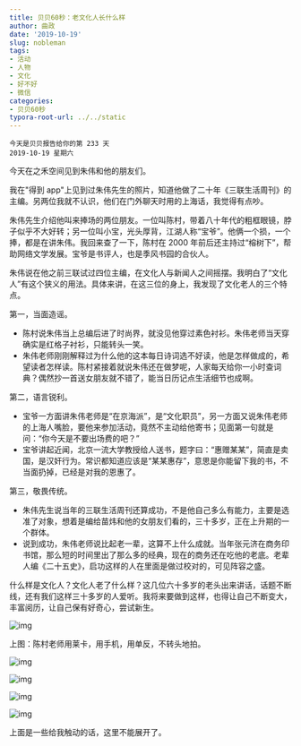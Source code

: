 ```yaml
---
title: 贝贝60秒：老文化人长什么样
author: 曲政
date: '2019-10-19'
slug: nobleman
tags:
- 活动
- 人物
- 文化
- 好不好
- 微信
categories:
- 贝贝60秒
typora-root-url: ../../static
---
```


```
今天是贝贝报告给你的第 233 天
2019-10-19 星期六
```

今天在之禾空间见到朱伟和他的朋友们。

我在"得到 app"上见到过朱伟先生的照片，知道他做了二十年《三联生活周刊》的主编。另两位我就不认识，他们在门外聊天时用的上海话，我觉得有点吵。

朱伟先生介绍他叫来捧场的两位朋友。一位叫陈村，带着八十年代的粗框眼镜，脖子似乎不大好转；另一位叫小宝，光头厚背，江湖人称“宝爷”。他俩一个损，一个捧，都是在讲朱伟。我回来查了一下，陈村在 2000 年前后还主持过“榕树下”，帮助网络文学发展。宝爷是书评人，也是季风书园的合伙人。

朱伟说在他之前三联试过四位主编，在文化人与新闻人之间摇摆。我明白了“文化人”有这个狭义的用法。具体来讲，在这三位的身上，我发现了文化老人的三个特点。

第一，当面造谣。

-   陈村说朱伟当上总编后进了时尚界，就没见他穿过素色衬衫。朱伟老师当天穿确实是红格子衬衫，只能转头一笑。
-   朱伟老师刚刚解释过为什么他的这本每日诗词选不好读，他是怎样做成的，希望读者怎样读。陈村紧接着就说朱伟还在做梦呢，人家每天给你一小时查词典？偶然抄一首送女朋友就不错了，能当日历记点生活细节也成啊。

第二，语言锐利。

-   宝爷一方面讲朱伟老师是“在京海派”，是“文化职员”，另一方面又说朱伟老师的上海人嘴脸，要他来参加活动，竟然不主动给他寄书；见面第一句就是问：“你今天是不要出场费的吧？”
-   宝爷讲起近闻，北京一流大学教授给人送书，题字曰：“惠赠某某”，简直是卖国，是汉奸行为。常识都知道应该是“某某惠存”，意思是你能留下我的书，不当面扔掉，已经是对我的恩惠了。

第三，敬畏传统。

-   朱伟先生说当年的三联生活周刊还算成功，不是他自己多么有能力，主要是选准了对象，想着是编给苗炜和他的女朋友们看的，三十多岁，正在上升期的一个群体。
-   说到成功，朱伟老师说比起老一辈，这算不上什么成就。当年张元济在商务印书馆，那么短的时间里出了那么多的经典，现在的商务还在吃他的老底。老辈人编《二十五史》，启功这样的人在里面是做过校对的，可见阵容之盛。

什么样是文化人？文化人老了什么样？这几位六十多岁的老头出来讲话，话题不断线，还有我们这样三十多岁的人爱听。我将来要做到这样，也得让自己不断变大，丰富阅历，让自己保有好奇心，尝试新生。

![img](/images/2019-10-19-%E8%B4%9D%E8%B4%9D60%E7%A7%92%EF%BC%9A%E8%80%81%E6%96%87%E5%8C%96%E4%BA%BA%E9%95%BF%E4%BB%80%E4%B9%88%E6%A0%B7/640-20200406144143752.jpeg)

上图：陈村老师用莱卡，用手机，用单反，不转头地拍。

![img](/images/2019-10-19-%E8%B4%9D%E8%B4%9D60%E7%A7%92%EF%BC%9A%E8%80%81%E6%96%87%E5%8C%96%E4%BA%BA%E9%95%BF%E4%BB%80%E4%B9%88%E6%A0%B7/640-20200406144146685.jpeg)

![img](/images/2019-10-19-%E8%B4%9D%E8%B4%9D60%E7%A7%92%EF%BC%9A%E8%80%81%E6%96%87%E5%8C%96%E4%BA%BA%E9%95%BF%E4%BB%80%E4%B9%88%E6%A0%B7/640-20200406144147808.jpeg)

![img](/images/2019-10-19-%E8%B4%9D%E8%B4%9D60%E7%A7%92%EF%BC%9A%E8%80%81%E6%96%87%E5%8C%96%E4%BA%BA%E9%95%BF%E4%BB%80%E4%B9%88%E6%A0%B7/640-20200406144148141.jpeg)

![img](/images/2019-10-19-%E8%B4%9D%E8%B4%9D60%E7%A7%92%EF%BC%9A%E8%80%81%E6%96%87%E5%8C%96%E4%BA%BA%E9%95%BF%E4%BB%80%E4%B9%88%E6%A0%B7/640-20200406144147967.jpeg)

上面是一些给我触动的话，这里不能展开了。
​
